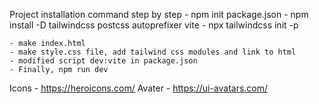 Project installation command step by step
    - npm init package.json
    - npm install -D tailwindcss postcss autoprefixer vite
    - npx tailwindcss init -p

    - make index.html 
    - make style.css file, add tailwind css modules and link to html
    - modified script dev:vite in package.json
    - Finally, npm run dev

Icons - https://heroicons.com/
Avater - https://ui-avatars.com/